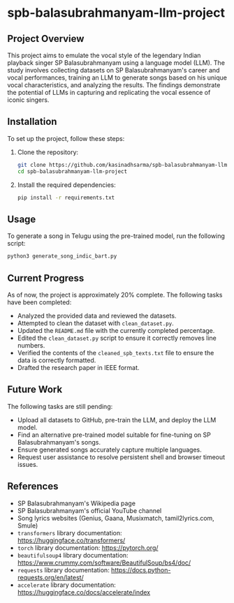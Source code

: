 # spb-balasubrahmanyam-llm-project

## Project Overview
This project aims to emulate the vocal style of the legendary Indian playback singer SP Balasubrahmanyam using a language model (LLM). The study involves collecting datasets on SP Balasubrahmanyam's career and vocal performances, training an LLM to generate songs based on his unique vocal characteristics, and analyzing the results. The findings demonstrate the potential of LLMs in capturing and replicating the vocal essence of iconic singers.

## Installation
To set up the project, follow these steps:
1. Clone the repository:
   ```bash
   git clone https://github.com/kasinadhsarma/spb-balasubrahmanyam-llm-project.git
   cd spb-balasubrahmanyam-llm-project
   ```
2. Install the required dependencies:
   ```bash
   pip install -r requirements.txt
   ```

## Usage
To generate a song in Telugu using the pre-trained model, run the following script:
```bash
python3 generate_song_indic_bart.py
```

## Current Progress
As of now, the project is approximately 20% complete. The following tasks have been completed:
- Analyzed the provided data and reviewed the datasets.
- Attempted to clean the dataset with `clean_dataset.py`.
- Updated the `README.md` file with the currently completed percentage.
- Edited the `clean_dataset.py` script to ensure it correctly removes line numbers.
- Verified the contents of the `cleaned_spb_texts.txt` file to ensure the data is correctly formatted.
- Drafted the research paper in IEEE format.

## Future Work
The following tasks are still pending:
- Upload all datasets to GitHub, pre-train the LLM, and deploy the LLM model.
- Find an alternative pre-trained model suitable for fine-tuning on SP Balasubrahmanyam's songs.
- Ensure generated songs accurately capture multiple languages.
- Request user assistance to resolve persistent shell and browser timeout issues.

## References
- SP Balasubrahmanyam's Wikipedia page
- SP Balasubrahmanyam's official YouTube channel
- Song lyrics websites (Genius, Gaana, Musixmatch, tamil2lyrics.com, Smule)
- `transformers` library documentation: https://huggingface.co/transformers/
- `torch` library documentation: https://pytorch.org/
- `beautifulsoup4` library documentation: https://www.crummy.com/software/BeautifulSoup/bs4/doc/
- `requests` library documentation: https://docs.python-requests.org/en/latest/
- `accelerate` library documentation: https://huggingface.co/docs/accelerate/index
